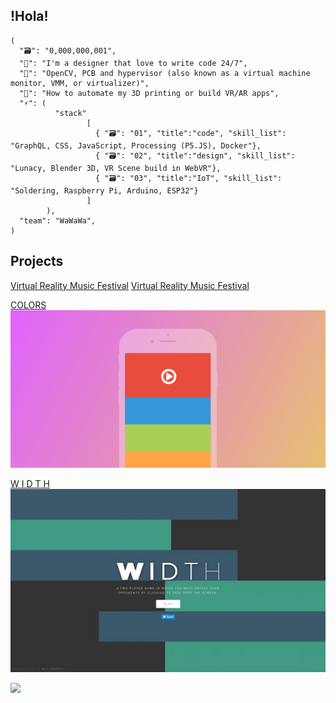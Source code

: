 
## !Hola!
```
(
  "🗃️": "0,000,000,001",
  "💬": "I'm a designer that love to write code 24/7",
  "🌱": "OpenCV, PCB and hypervisor (also known as a virtual machine monitor, VMM, or virtualizer)",
  "🤔": "How to automate my 3D printing or build VR/AR apps",
  "⚡": (
          "stack"
                 [
                   { "🗃️": "01", "title":"code", "skill_list": "GraphQL, CSS, JavaScript, Processing (P5.JS), Docker"},
                   { "🗃️": "02", "title":"design", "skill_list": "Lunacy, Blender 3D, VR Scene build in WebVR"},
                   { "🗃️": "03", "title":"IoT", "skill_list": "Soldering, Raspberry Pi, Arduino, ESP32"}
                 ]
        ),
  "team": "WaWaWa",
)
``` 

## Projects 
[Virtual Reality Music Festival](https://github.com/JulioMontas/Virtual-Reality-Music-Festival)
[Virtual Reality Music Festival](https://github.com/JulioMontas/JulioMontas/blob/main/VR-Planet-v1-0-0.jpg)


[COLORS](https://github.com/JulioMontas/COLORS)
![Colors Mockup](https://github.com/JulioMontas/JulioMontas/blob/main/Colors-Mockup-v1-0-0.jpg)

[W I D T H](https://github.com/JulioMontas/Javascript-Game-Width)
![Width](https://github.com/JulioMontas/JulioMontas/blob/main/Width_Mockup-v-1-0-0.jpg)

<!--
![Top Langs](https://github-readme-stats.vercel.app/api/top-langs/?username=juliomontas&layout=compact)
[![Anurag's GitHub stats](https://github-readme-stats.vercel.app/api?username=juliomontas)](https://github.com/juliomontas/github-readme-stats)

**JulioMontas/JulioMontas** is a ✨ _special_ ✨ repository because its `README.md` (this file) appears on your GitHub profile.

### Hi there 👋

Here are some ideas to get you started:

- 🔭 I’m currently working on ...
- 🌱 I’m currently learning ...
- 👯 I’m looking to collaborate on ...
- 🤔 I’m looking for help with ...
- 💬 Ask me about ...
- 📫 How to reach me: ...
- 😄 Pronouns: ...
- ⚡ Fun fact: ...
-->

![](https://hit.yhype.me/github/profile?user_id=2007589)
